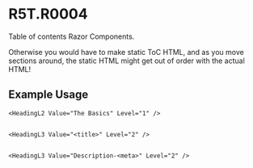 # R5T.R0004
Table of contents Razor Components.


Otherwise you would have to make static ToC HTML, and as you move sections around, the static HTML might get out of order with the actual HTML!


## Example Usage

<TableOfContentsContext>
    <HeadingL2 Value="How to see <meta> tags" Level="1"/>


    <HeadingL2 Value="The Basics" Level="1" />


    <HeadingL3 Value="<title>" Level="2" />


    <HeadingL3 Value="Description-<meta>" Level="2" />

</TableOfContentsContext>